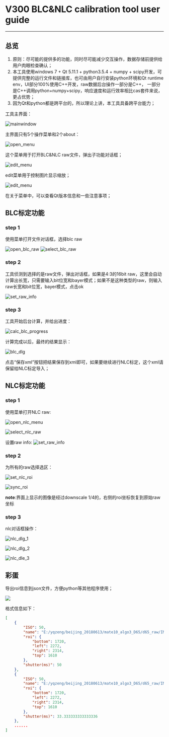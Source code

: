 # V300 BLC&NLC calibration tool user guide
------------------------------------------
## 总览
1. 原则：尽可能的提供多的功能，同时尽可能减少交互操作，数据存储前提供给用户肉眼检查确认；
2. 本工具使用windows 7 + Qt 5.11.1 + python3.5.4 + numpy + scipy开发，可提供完整的运行文件和链接库，也可由用户自行安装python环境和Qt runtime env，UI部分100%使用C++开发，raw数据后台操作一部分是C++， 一部分是C++调用python+numpy+scipy，响应速度和运行效率相比cas套件来说，更占优势；
3. 因为Qt和python都是跨平台的，所以理论上讲，本工具具备跨平台能力；

工具主界面：

![mainwindow](https://github.com/JonahZeng/sensor_linear_feature/blob/master/image/mainwindow.png?raw=true)

主界面只有5个操作菜单和2个about：

![open_menu](https://github.com/JonahZeng/sensor_linear_feature/blob/master/image/about_menu.png?raw=true)

这个菜单用于打开BLC&NLC raw文件，弹出子功能对话框；

![edit_menu](https://github.com/JonahZeng/sensor_linear_feature/blob/master/image/edit_menu.png?raw=true)

edit菜单用于控制图片显示缩放；

![edit_menu](https://github.com/JonahZeng/sensor_linear_feature/blob/master/image/about_menu.png?raw=true)

在关于菜单中，可以查看Qt版本信息和一些注意事项；

## BLC标定功能
### step 1
使用菜单打开文件对话框，选择blc raw

![open_blc_raw](https://github.com/JonahZeng/sensor_linear_feature/blob/master/image/blc_menu.png?raw=true)
![select_blc_raw](https://github.com/JonahZeng/sensor_linear_feature/blob/master/image/select_blc_raw.png?raw=true)
### step 2
工具侦测到选择的是raw文件，弹出对话框，如果是4:3的16bit raw，这里会自动计算出长宽，只需要输入bit位宽和bayer模式；如果不是这种类型的raw，则输入raw长宽和bit位宽，bayer模式，点击ok

![set_raw_info](https://github.com/JonahZeng/sensor_linear_feature/blob/master/image/set_raw_infopng.png?raw=true)
### step 3
工具开始后台计算，并给出进度：

![calc_blc_progress](https://github.com/JonahZeng/sensor_linear_feature/blob/master/image/calc_blc_progress_dlg.png?raw=true)

计算完成以后，最终的结果显示：

![blc_dlg](https://github.com/JonahZeng/sensor_linear_feature/blob/master/image/blc_dlg.png?raw=true)

点击“保存xml”按钮把结果保存到xml即可，如果要继续进行NLC标定，这个xml请保留给NLC标定导入；

## NLC标定功能
### step 1
使用菜单打开NLC raw:

![open_nlc_menu](https://github.com/JonahZeng/sensor_linear_feature/blob/master/image/nlc_menu.png?raw=true)

![select_nlc_raw](https://github.com/JonahZeng/sensor_linear_feature/blob/master/image/select_nlc_raw.png?raw=true)

设置raw info:
![set_raw_info](https://github.com/JonahZeng/sensor_linear_feature/blob/master/image/set_nlc_rawinfo.png?raw=true)
### step 2
为所有的raw选择选区：

![set_nlc_roi](https://github.com/JonahZeng/sensor_linear_feature/blob/master/image/nlc_roi_set.png?raw=true)

![sync_roi](https://github.com/JonahZeng/sensor_linear_feature/blob/master/image/sync_roipng.png?raw=true)

**note**:界面上显示的图像是经过downscale 1/4的，右侧的roi坐标恢复到原始raw坐标

### step 3
nlc对话框操作：

![nlc_dlg_1](https://github.com/JonahZeng/sensor_linear_feature/blob/master/image/nlc_dlg_1.png?raw=true)

![nlc_dlg_2](https://github.com/JonahZeng/sensor_linear_feature/blob/master/image/nlc_dlg_2.png?raw=true)

![nlc_dle_3](https://github.com/JonahZeng/sensor_linear_feature/blob/master/image/nlc_dlg_3.png?raw=true)


## 彩蛋
导出roi信息到json文件，方便python等其他程序使用；

![](https://github.com/JonahZeng/sensor_linear_feature/blob/master/image/export_roi.png?raw=true)

格式信息如下：
```json
[
    {
        "ISO": 50,
        "name": "E:/yqzeng/beijing_20180613/mate10_algo3_D65/d65_raw/IMX386DUALHYBIRD_SU20180810_173652325406_FID_006bc03861442413595301300_EI_000020s_256_ISO_50_WBOTP_c038_6144_2413_LV_85_id_0.raw",
        "roi": {
            "bottom": 1720,
            "left": 2272,
            "right": 2314,
            "top": 1610
        },
        "shutter(ms)": 50
    },
    {
        "ISO": 50,
        "name": "E:/yqzeng/beijing_20180613/mate10_algo3_D65/d65_raw/IMX386DUALHYBIRD_SU20180810_173650206741_FID_006bc03861442413595301300_EI_000030s_256_ISO_50_WBOTP_c038_6144_2413_LV_85_id_0.raw",
        "roi": {
            "bottom": 1720,
            "left": 2272,
            "right": 2314,
            "top": 1610
        },
        "shutter(ms)": 33.333333333333336
    },
    ......
]
```
